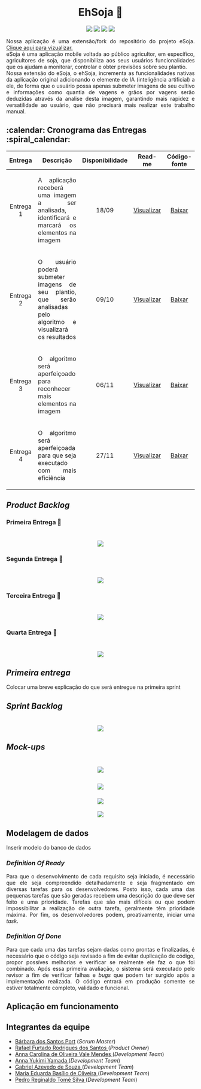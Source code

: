 <h1 align="center">EhSoja 🌱</h1>

<p align="center">
    <img src="https://img.shields.io/badge/Python-007ACC?style=for-the-badge&logo=python&logoColor=white"/>
    <img src="https://img.shields.io/badge/Flask-007ACC?style=for-the-badge&logo=flask&logoColor=white"/>
    <img src="https://img.shields.io/badge/PostgreSQL-007ACC?style=for-the-badge&logo=postgresql&logoColor=white"/>
    <img src="https://img.shields.io/badge/Tensorflow-007ACC?style=for-the-badge&logo=tensorflow&logoColor=white"/>
</p>

<p align="justify">
Nossa aplicação é uma extensão/fork do repositório do projeto eSoja. <a href="https://github.com/cluster-8/esoja-mobile">Clique aqui para vizualizar.</a>
</br>
eSoja é uma aplicação mobile voltada ao público agricultor, em específico, agricultores de soja, que disponibiliza aos seus usuários funcionalidades que os ajudam a monitorar, controlar e obter previsões sobre seu plantio.
</br>
Nossa extensão do eSoja, o ehSoja, incrementa as funcionalidades nativas da aplicação original adicionando o elemente de IA (inteligência artificial) a ele, de forma que o usuário possa apenas submeter imagens de seu cultivo e informações como quantia de vagens e grãos por vagens serão deduzidas através da analise desta imagem, garantindo mais rapidez e versatilidade ao usuário, que não precisará mais realizar este trabalho manual.
</p>

<h2>:calendar: Cronograma das Entregas :spiral_calendar:</h2>
<table>
    <thead>
        <th width=100px>Entrega</th>
        <th width=450px>Descrição</th>
        <th width=70px>Disponibilidade</th>
        <th width=45px>Read-me</th>
        <th width=65px>Código-fonte</th>
    </thead>
    <tr>
        <td><p align="center">Entrega 1</p></td>
        <td><p align="justify">A aplicação receberá uma imagem a ser analisada, identificará e marcará os elementos na imagem</p></td>
        <td><p align="center">18/09</p></td>
        <td><p align="center"><a href="#">Visualizar</a></p></td>
        <td><p align="center"><a href="#">Baixar</a></p></td>
    </tr>
    <tr>
        <td><p align="center">Entrega 2</p></td>
        <td><p align="justify">O usuário poderá submeter imagens de seu plantio, que serão analisadas pelo algoritmo e visualizará os resultados</p></td>
        <td><p align="center">09/10</p></td>
        <td><p align="center"><a href="#">Visualizar</a></p></td>
        <td><p align="center"><a href="#">Baixar</a></p></td>
    </tr>
    <tr>
        <td><p align="center">Entrega 3</p></td>
        <td><p align="justify">O algoritmo será aperfeiçoado para reconhecer mais elementos na imagem</p></td>
        <td><p align="center">06/11</p></td>
        <td><p align="center"><a href="#">Visualizar</a></p></td>
        <td><p align="center"><a href="#">Baixar</a></p></td>
    </tr>
    <tr>
        <td><p align="center">Entrega 4</p></td>
        <td><p align="justify">O algoritmo será aperfeiçoada para que seja executado com mais eficiência</p></td>
        <td><p align="center">27/11</p></td>
        <td><p align="center"><a href="#">Visualizar</a></p></td>
        <td><p align="center"><a href="#">Baixar</a></p></td>
    </tr>
</table>

<h2><i>Product Backlog</i></h2>


<h3>Primeira Entrega 📇</h3>
 <h1 align="center"> <img src="https://github.com/barbaraport/softtelie-ehsoja/blob/Readme/docs/Readmes/Backlog_Sprint1.png">

<h3>Segunda Entrega 📇</h3>
 <h1 align="center"> <img src="https://github.com/barbaraport/softtelie-ehsoja/blob/Readme/docs/Readmes/Backlog_Sprint2.png">

<h3>Terceira Entrega 📇</h3>
 <h1 align="center"> <img src="https://github.com/barbaraport/softtelie-ehsoja/blob/Readme/docs/Readmes/Backlog_Sprint3.png">

<h3>Quarta Entrega 📇</h3>
 <h1 align="center"> <img src="https://github.com/barbaraport/softtelie-ehsoja/blob/Readme/docs/Readmes/Backlog_Sprint4.png">

<h2><i>Primeira entrega</i></h2>
<p align="justify">Colocar uma breve explicação do que será entregue na primeira sprint</p>

<h2><i>Sprint Backlog</i></h2>
<h1 align="center"> <img src="https://github.com/barbaraport/softtelie-ehsoja/blob/Readme/docs/Readmes/UserStories_Sprint1.png">

<h2><i>Mock-ups</i></h2>
    <h1 align="center"> <img src="https://github.com/barbaraport/softtelie-ehsoja/blob/main/docs/Wireframes/before/Amostra_1.png">
    <h2 align="center"> <img src="https://github.com/barbaraport/softtelie-ehsoja/blob/main/docs/Wireframes/before/Amostra_2.png">
    <h3 align="center"> <img src="https://github.com/barbaraport/softtelie-ehsoja/blob/main/docs/Wireframes/before/Amostra_3.png">
    <h4 align="center"> <img src="https://github.com/barbaraport/softtelie-ehsoja/blob/main/docs/Wireframes/before/Foto_das_Amostras.png">

<h2>Modelagem de dados</h2>
<p align="justify">Inserir modelo do banco de dados</p>

<h3><i>Definition Of Ready</i></h3>
<p align="justify">Para que o desenvolvimento de cada requisito seja iniciado, é necessário que ele seja compreendido detalhadamente e seja fragmentado em diversas tarefas para os desenvolvedores. Posto isso, cada uma das pequenas tarefas que são geradas recebem uma descrição do que deve ser feito e uma prioridade. Tarefas que são mais difíceis ou que podem impossibilitar a realização de outra tarefa, geralmente têm prioridade máxima. Por fim, os desenvolvedores podem, proativamente, iniciar uma <i>task</i>.</p>

<h3><i>Definition Of Done</i></h3>
<p align="justify">Para que cada uma das tarefas sejam dadas como prontas e finalizadas, é necessário que o código seja revisado a fim de evitar duplicação de código, propor possíves melhorias e verificar se realmente ele faz o que foi combinado. Após essa primeira avaliação, o sistema será executado pelo revisor a fim de verificar falhas e <i>bugs</i> que podem ter surgido após a implementação realizada. O código entrará em produção somente se estiver totalmente completo, validado e funcional.</p>

  
## Aplicação em funcionamento


## Integrantes da equipe
<ul>
    <li><a href="https://www.linkedin.com/in/b%C3%A1rbara-port-402158198/">Bárbara dos Santos Port</a> (<i>Scrum Master</i>)</li>
    <li><a href="https://www.linkedin.com/in/rafael-furtado-613a9712a/">Rafael Furtado Rodrigues dos Santos </a>(<i>Product Owner</i>)</li>
        <li><a href="https://www.linkedin.com/in/anna-carolina-de-oliveira-vale-mendes-372411b3">Anna Carolina de Oliveira Vale Mendes </a>(<i>Development Team</i>)</li>
    <li><a href="https://www.linkedin.com/in/anna-yukimi-yamada-6ba23b149/">Anna Yukimi Yamada </a>(<i>Development Team</i>)</li>
    <li><a href="https://www.linkedin.com/in/gabrielsouzati/">Gabriel Azevedo de Souza </a>(<i>Development Team</i>)</li>
    <li><a href="https://www.linkedin.com/in/mariaeduarda-oliveira/">Maria Eduarda Basílio de Oliveira </a>(<i>Development Team</i>)</li>
    <li><a href="https://www.linkedin.com/in/pedro-silva-18720b236/">Pedro Reginaldo Tomé Silva </a>(<i>Development Team</i>)</li>
</ul>
